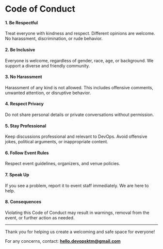 # Code of Conduct

#### 1. Be Respectful
Treat everyone with kindness and respect. Different opinions are welcome. No harassment, discrimination, or rude behavior.

#### 2. Be Inclusive
Everyone is welcome, regardless of gender, race, age, or background. We support a diverse and friendly community.

#### 3. No Harassment
Harassment of any kind is not allowed. This includes offensive comments, unwanted attention, or disruptive behavior.

#### 4. Respect Privacy
Do not share personal details or private conversations without permission.

#### 5. Stay Professional
Keep discussions professional and relevant to DevOps. Avoid offensive jokes, political arguments, or inappropriate content.

#### 6. Follow Event Rules
Respect event guidelines, organizers, and venue policies.

#### 7. Speak Up
If you see a problem, report it to event staff immediately. We are here to help.

#### 8. Consequences
Violating this Code of Conduct may result in warnings, removal from the event, or further action as needed.  

---
Thank you for helping us create a welcoming and safe space for everyone!

For any concerns, contact: **hello.devopsktm@gmail.com**
